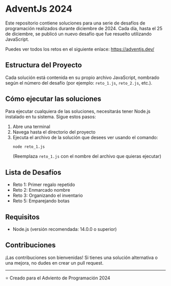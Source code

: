 # AdventJs 2024

Este repositorio contiene soluciones para una serie de desafíos de programación realizados durante diciembre de 2024. Cada día, hasta el 25 de diciembre, se publicó un nuevo desafío que fue resuelto utilizando JavaScript.

Puedes ver todos los retos en el siguiente enlace: https://adventjs.dev/

## Estructura del Proyecto

Cada solución está contenida en su propio archivo JavaScript, nombrado según el número del desafío (por ejemplo: `reto_1.js`, `reto_2.js`, etc.).

## Cómo ejecutar las soluciones

Para ejecutar cualquiera de las soluciones, necesitarás tener Node.js instalado en tu sistema. Sigue estos pasos:

1. Abre una terminal
2. Navega hasta el directorio del proyecto
3. Ejecuta el archivo de la solución que desees ver usando el comando:
   ```bash
   node reto_1.js
   ```
   (Reemplaza `reto_1.js` con el nombre del archivo que quieras ejecutar)

## Lista de Desafíos

- Reto 1: Primer regalo repetido
- Reto 2: Enmarcado nombre
- Reto 3: Organizando el inventario
- Reto 5: Emparejando botas

## Requisitos

- Node.js (versión recomendada: 14.0.0 o superior)

## Contribuciones

¡Las contribuciones son bienvenidas! Si tienes una solución alternativa o una mejora, no dudes en crear un pull request.

---
⭐ Creado para el Adviento de Programación 2024